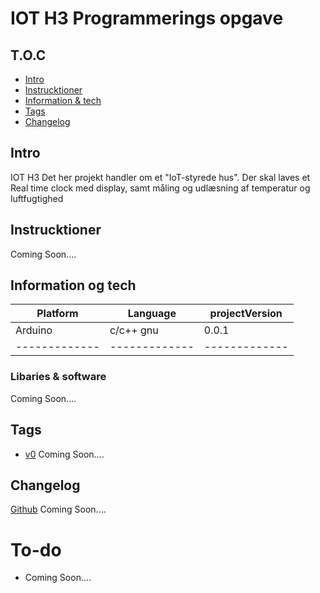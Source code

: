 # IOT H3 Programmerings opgave




## T.O.C
* [Intro](#Intro)
* [Instrucktioner](#Instrucktioner)
* [Information & tech](#Information-og-tech)
* [Tags](#Tags)
* [Changelog](#Changelog)




## Intro
IOT H3 
Det her projekt handler om et "IoT-styrede hus".
Der skal laves et Real time clock med display, samt måling og udlæsning af temperatur og luftfugtighed





## Instrucktioner
Coming Soon....




## Information og tech


| Platform      |    Language   | projectVersion| 
| ------------- | ------------- | ------------- |
|    Arduino    |    c/c++ gnu  |       0.0.1     |
| ------------- | ------------- | ------------- |



### Libaries & software
Coming Soon....


## Tags
* [v0](https://github.com/user/Project/releases/tag/V0) Coming Soon....


## Changelog
[Github](https://github.com/user/project/commit) Coming Soon....





# To-do

* Coming Soon....

